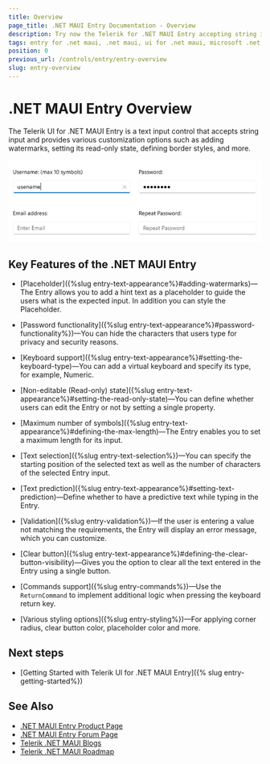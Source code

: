```yaml
---
title: Overview
page_title: .NET MAUI Entry Documentation - Overview
description: Try now the Telerik for .NET MAUI Entry accepting string input and providing various customization options such as adding watermarks and more.
tags: entry for .net maui, .net maui, ui for .net maui, microsoft .net maui
position: 0
previous_url: /controls/entry/entry-overview
slug: entry-overview
---
```


# .NET MAUI Entry Overview

The Telerik UI for .NET MAUI Entry is a text input control that accepts string input and provides various customization options such as adding watermarks, setting its read-only state, defining border styles, and more.

![.NET MAUI Entry Overview](images/entry_overview.png "Entry Overview")

## Key Features of the .NET MAUI Entry

* [Placeholder]({%slug entry-text-appearance%}#adding-watermarks)&mdash;The Entry allows you to add a hint text as a placeholder to guide the users what is the expected input. In addition you can style the Placeholder.

* [Password functionality]({%slug entry-text-appearance%}#password-functionality%})&mdash;You can hide the characters that users type for privacy and security reasons.

* [Keyboard support]({%slug entry-text-appearance%}#setting-the-keyboard-type)&mdash;You can add a virtual keyboard and specify its type, for example, Numeric.

* [Non-editable (Read-only) state]({%slug entry-text-appearance%}#setting-the-read-only-state)&mdash;You can define whether users can edit the Entry or not by setting a single property.

* [Maximum number of symbols]({%slug entry-text-appearance%}#defining-the-max-length)&mdash;The Entry enables you to set a maximum length for its input.

* [Text selection]({%slug entry-text-selection%})&mdash;You can specify the starting position of the selected text as well as the number of characters of the selected Entry input.

* [Text prediction]({%slug entry-text-appearance%}#setting-text-prediction)&mdash;Define whether to have a predictive text while typing in the Entry.

* [Validation]({%slug entry-validation%})&mdash;If the user is entering a value not matching the requirements, the Entry will display an error message, which you can customize.

* [Clear button]({%slug entry-text-appearance%}#defining-the-clear-button-visibility)&mdash;Gives you the option to clear all the text entered in the Entry using a single button.

* [Commands support]({%slug entry-commands%})&mdash;Use the `ReturnCommand` to implement additional logic when pressing the keyboard return key. 

* [Various styling options]({%slug entry-styling%})&mdash;For applying corner radius, clear button color, placeholder color and more.

## Next steps

- [Getting Started with Telerik UI for .NET MAUI Entry]({% slug entry-getting-started%})

## See Also

- [.NET MAUI Entry Product Page](https://www.telerik.com/maui-ui/entry)
- [.NET MAUI Entry Forum Page](https://www.telerik.com/forums/maui?tagId=1800)
- [Telerik .NET MAUI Blogs](https://www.telerik.com/blogs/mobile-net-maui)
- [Telerik .NET MAUI Roadmap](https://www.telerik.com/support/whats-new/maui-ui/roadmap)
